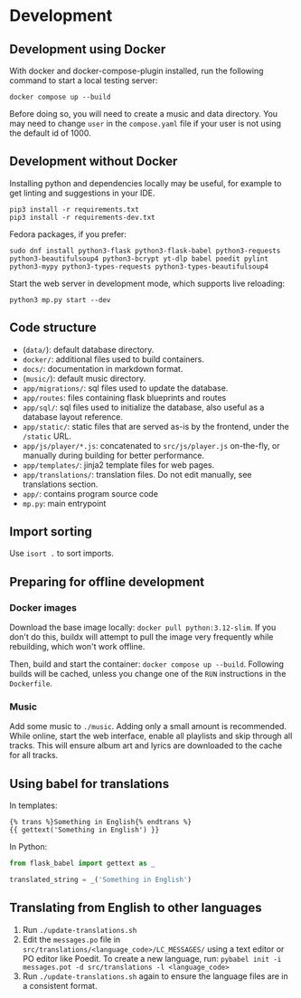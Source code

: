 # Development

## Development using Docker

With docker and docker-compose-plugin installed, run the following command to start a local testing server:
```
docker compose up --build
```

Before doing so, you will need to create a music and data directory. You may need to change `user` in the `compose.yaml` file if your user is not using the default id of 1000.

## Development without Docker

Installing python and dependencies locally may be useful, for example to get linting and suggestions in your IDE.

```
pip3 install -r requirements.txt
pip3 install -r requirements-dev.txt
```

Fedora packages, if you prefer:
```
sudo dnf install python3-flask python3-flask-babel python3-requests python3-beautifulsoup4 python3-bcrypt yt-dlp babel poedit pylint python3-mypy python3-types-requests python3-types-beautifulsoup4
```

Start the web server in development mode, which supports live reloading:
```
python3 mp.py start --dev
```

## Code structure

  * (`data/`): default database directory.
  * `docker/`: additional files used to build containers.
  * `docs/`: documentation in markdown format.
  * (`music/`): default music directory.
  * `app/migrations/`: sql files used to update the database.
  * `app/routes`: files containing flask blueprints and routes
  * `app/sql/`: sql files used to initialize the database, also useful as a database layout reference.
  * `app/static/`: static files that are served as-is by the frontend, under the `/static` URL.
  * `app/js/player/*.js`: concatenated to `src/js/player.js` on-the-fly, or manually during building for better performance.
  * `app/templates/`: jinja2 template files for web pages.
  * `app/translations/`: translation files. Do not edit manually, see translations section.
  * `app/`: contains program source code
  * `mp.py`: main entrypoint

## Import sorting

Use `isort .` to sort imports.

## Preparing for offline development

### Docker images

Download the base image locally: `docker pull python:3.12-slim`. If you don't do this, buildx will attempt to pull the image very frequently while rebuilding, which won't work offline.

Then, build and start the container: `docker compose up --build`. Following builds will be cached, unless you change one of the `RUN` instructions in the `Dockerfile`.

### Music

Add some music to `./music`. Adding only a small amount is recommended. While online, start the web interface, enable all playlists and skip through all tracks. This will ensure album art and lyrics are downloaded to the cache for all tracks.

## Using babel for translations

In templates:
```jinja
{% trans %}Something in English{% endtrans %}
{{ gettext('Something in English') }}
```

In Python:
```py
from flask_babel import gettext as _

translated_string = _('Something in English')
```

## Translating from English to other languages

1. Run `./update-translations.sh`
2. Edit the `messages.po` file in `src/translations/<language_code>/LC_MESSAGES/` using a text editor or PO editor like Poedit. To create a new language, run: `pybabel init -i messages.pot -d src/translations -l <language_code>`
3. Run `./update-translations.sh` again to ensure the language files are in a consistent format.
